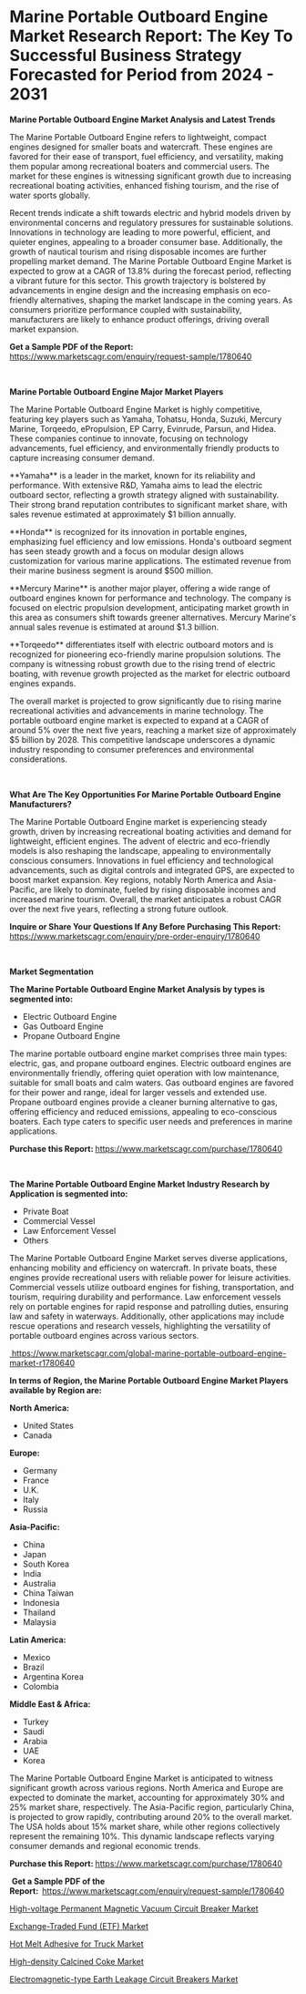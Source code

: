 <p><h1>Marine Portable Outboard Engine Market Research Report: The Key To Successful Business Strategy Forecasted for Period from 2024 - 2031</h1></p><p><strong>Marine Portable Outboard Engine Market Analysis and Latest Trends</strong></p>
<p><p>The Marine Portable Outboard Engine refers to lightweight, compact engines designed for smaller boats and watercraft. These engines are favored for their ease of transport, fuel efficiency, and versatility, making them popular among recreational boaters and commercial users. The market for these engines is witnessing significant growth due to increasing recreational boating activities, enhanced fishing tourism, and the rise of water sports globally.</p><p>Recent trends indicate a shift towards electric and hybrid models driven by environmental concerns and regulatory pressures for sustainable solutions. Innovations in technology are leading to more powerful, efficient, and quieter engines, appealing to a broader consumer base. Additionally, the growth of nautical tourism and rising disposable incomes are further propelling market demand. The Marine Portable Outboard Engine Market is expected to grow at a CAGR of 13.8% during the forecast period, reflecting a vibrant future for this sector. This growth trajectory is bolstered by advancements in engine design and the increasing emphasis on eco-friendly alternatives, shaping the market landscape in the coming years. As consumers prioritize performance coupled with sustainability, manufacturers are likely to enhance product offerings, driving overall market expansion.</p></p>
<p><strong>Get a Sample PDF of the Report:&nbsp;</strong> <a href="https://www.marketscagr.com/enquiry/request-sample/1780640?utm_campaign=1339&utm_medium=2&utm_source=Github&utm_content=ia&utm_term=13102024&utm_id=marine-portable-outboard-engine">https://www.marketscagr.com/enquiry/request-sample/1780640</a></p>
<p>&nbsp;</p>
<p><strong>Marine Portable Outboard Engine Major Market Players</strong></p>
<p><p>The Marine Portable Outboard Engine Market is highly competitive, featuring key players such as Yamaha, Tohatsu, Honda, Suzuki, Mercury Marine, Torqeedo, ePropulsion, EP Carry, Evinrude, Parsun, and Hidea. These companies continue to innovate, focusing on technology advancements, fuel efficiency, and environmentally friendly products to capture increasing consumer demand.</p><p>**Yamaha** is a leader in the market, known for its reliability and performance. With extensive R&D, Yamaha aims to lead the electric outboard sector, reflecting a growth strategy aligned with sustainability. Their strong brand reputation contributes to significant market share, with sales revenue estimated at approximately $1 billion annually.</p><p>**Honda** is recognized for its innovation in portable engines, emphasizing fuel efficiency and low emissions. Honda's outboard segment has seen steady growth and a focus on modular design allows customization for various marine applications. The estimated revenue from their marine business segment is around $500 million.</p><p>**Mercury Marine** is another major player, offering a wide range of outboard engines known for performance and technology. The company is focused on electric propulsion development, anticipating market growth in this area as consumers shift towards greener alternatives. Mercury Marine's annual sales revenue is estimated at around $1.3 billion.</p><p>**Torqeedo** differentiates itself with electric outboard motors and is recognized for pioneering eco-friendly marine propulsion solutions. The company is witnessing robust growth due to the rising trend of electric boating, with revenue growth projected as the market for electric outboard engines expands.</p><p>The overall market is projected to grow significantly due to rising marine recreational activities and advancements in marine technology. The portable outboard engine market is expected to expand at a CAGR of around 5% over the next five years, reaching a market size of approximately $5 billion by 2028. This competitive landscape underscores a dynamic industry responding to consumer preferences and environmental considerations.</p></p>
<p>&nbsp;</p>
<p><strong>What Are The Key Opportunities For Marine Portable Outboard Engine Manufacturers?</strong></p>
<p><p>The Marine Portable Outboard Engine market is experiencing steady growth, driven by increasing recreational boating activities and demand for lightweight, efficient engines. The advent of electric and eco-friendly models is also reshaping the landscape, appealing to environmentally conscious consumers. Innovations in fuel efficiency and technological advancements, such as digital controls and integrated GPS, are expected to boost market expansion. Key regions, notably North America and Asia-Pacific, are likely to dominate, fueled by rising disposable incomes and increased marine tourism. Overall, the market anticipates a robust CAGR over the next five years, reflecting a strong future outlook.</p></p>
<p><strong>Inquire or Share Your Questions If Any Before Purchasing This Report:</strong> <a href="https://www.marketscagr.com/enquiry/pre-order-enquiry/1780640?utm_campaign=1339&utm_medium=2&utm_source=Github&utm_content=ia&utm_term=13102024&utm_id=marine-portable-outboard-engine">https://www.marketscagr.com/enquiry/pre-order-enquiry/1780640</a></p>
<p>&nbsp;</p>
<p><strong>Market Segmentation</strong></p>
<p><strong>The Marine Portable Outboard Engine Market Analysis by types is segmented into:</strong></p>
<p><ul><li>Electric Outboard Engine</li><li>Gas Outboard Engine</li><li>Propane Outboard Engine</li></ul></p>
<p><p>The marine portable outboard engine market comprises three main types: electric, gas, and propane outboard engines. Electric outboard engines are environmentally friendly, offering quiet operation with low maintenance, suitable for small boats and calm waters. Gas outboard engines are favored for their power and range, ideal for larger vessels and extended use. Propane outboard engines provide a cleaner burning alternative to gas, offering efficiency and reduced emissions, appealing to eco-conscious boaters. Each type caters to specific user needs and preferences in marine applications.</p></p>
<p><strong>Purchase this Report:&nbsp;</strong><a href="https://www.marketscagr.com/purchase/1780640?utm_campaign=1339&utm_medium=2&utm_source=Github&utm_content=ia&utm_term=13102024&utm_id=marine-portable-outboard-engine">https://www.marketscagr.com/purchase/1780640</a></p>
<p>&nbsp;</p>
<p><strong>The Marine Portable Outboard Engine Market Industry Research by Application is segmented into:</strong></p>
<p><ul><li>Private Boat</li><li>Commercial Vessel</li><li>Law Enforcement Vessel</li><li>Others</li></ul></p>
<p><p>The Marine Portable Outboard Engine Market serves diverse applications, enhancing mobility and efficiency on watercraft. In private boats, these engines provide recreational users with reliable power for leisure activities. Commercial vessels utilize outboard engines for fishing, transportation, and tourism, requiring durability and performance. Law enforcement vessels rely on portable engines for rapid response and patrolling duties, ensuring law and safety in waterways. Additionally, other applications may include rescue operations and research vessels, highlighting the versatility of portable outboard engines across various sectors.</p></p>
<p><a href="https://www.marketscagr.com/global-marine-portable-outboard-engine-market-r1780640?utm_campaign=1339&utm_medium=2&utm_source=Github&utm_content=ia&utm_term=13102024&utm_id=marine-portable-outboard-engine">&nbsp;https://www.marketscagr.com/global-marine-portable-outboard-engine-market-r1780640</a></p>
<p><strong>In terms of Region, the Marine Portable Outboard Engine Market Players available by Region are:</strong></p>
<p>
    <p> <strong> North America: </strong>
        <ul>
            <li>United States</li>
            <li>Canada</li>
        </ul>
        </p> 
    <p> <strong> Europe: </strong>
        <ul>
            <li>Germany</li>
            <li>France</li>
            <li>U.K.</li>
            <li>Italy</li>
            <li>Russia</li>
        </ul>
        </p> 
    <p> <strong> Asia-Pacific: </strong>
        <ul>
            <li>China</li>
            <li>Japan</li>
            <li>South Korea</li>
            <li>India</li>
            <li>Australia</li>
            <li>China Taiwan</li>
            <li>Indonesia</li>
            <li>Thailand</li>
            <li>Malaysia</li>
        </ul>
        </p> 
    <p> <strong> Latin America: </strong>
        <ul>
            <li>Mexico</li>
            <li>Brazil</li>
            <li>Argentina Korea</li>
            <li>Colombia</li>
        </ul>
        </p> 
    <p> <strong> Middle East & Africa: </strong>
        <ul>
            <li>Turkey</li>
            <li>Saudi</li>
            <li>Arabia</li>
            <li>UAE</li>
            <li>Korea</li>
        </ul>
    </p>
    </p>
<p><p>The Marine Portable Outboard Engine Market is anticipated to witness significant growth across various regions. North America and Europe are expected to dominate the market, accounting for approximately 30% and 25% market share, respectively. The Asia-Pacific region, particularly China, is projected to grow rapidly, contributing around 20% to the overall market. The USA holds about 15% market share, while other regions collectively represent the remaining 10%. This dynamic landscape reflects varying consumer demands and regional economic trends.</p></p>
<p><strong>Purchase this Report: </strong><a href="https://www.marketscagr.com/purchase/1780640?utm_campaign=1339&utm_medium=2&utm_source=Github&utm_content=ia&utm_term=13102024&utm_id=marine-portable-outboard-engine">https://www.marketscagr.com/purchase/1780640</a></p>
<p>&nbsp;<strong>Get a Sample PDF of the Report:&nbsp;&nbsp;</strong><a href="https://www.marketscagr.com/enquiry/request-sample/1780640?utm_campaign=1339&utm_medium=2&utm_source=Github&utm_content=ia&utm_term=13102024&utm_id=marine-portable-outboard-engine">https://www.marketscagr.com/enquiry/request-sample/1780640</a></p>
<p><strong></strong></p>
<p><p><a href="https://www.linkedin.com/pulse/high-voltage-permanent-magnetic-vacuum-circuit-breaker-80oyc?utm_campaign=1339&utm_medium=2&utm_source=Github&utm_content=ia&utm_term=13102024&utm_id=marine-portable-outboard-engine">High-voltage Permanent Magnetic Vacuum Circuit Breaker Market</a></p><p><a href="https://github.com/maybellecr6/Market-Research-Report-List-1/blob/main/exchange-traded-fund-etf-market.md?utm_campaign=1339&utm_medium=2&utm_source=Github&utm_content=ia&utm_term=13102024&utm_id=marine-portable-outboard-engine">Exchange-Traded Fund (ETF) Market</a></p><p><a href="https://github.com/PeterParrish5/Market-Research-Report-List-6/blob/main/hot-melt-adhesive-for-truck-market.md?utm_campaign=1339&utm_medium=2&utm_source=Github&utm_content=ia&utm_term=13102024&utm_id=marine-portable-outboard-engine">Hot Melt Adhesive for Truck Market</a></p><p><a href="https://www.linkedin.com/pulse/global-high-density-calcined-coke-market-size-share-analysis-5z3mc?utm_campaign=1339&utm_medium=2&utm_source=Github&utm_content=ia&utm_term=13102024&utm_id=marine-portable-outboard-engine">High-density Calcined Coke Market</a></p><p><a href="https://www.linkedin.com/pulse/electromagnetic-type-earth-leakage-circuit-breakers-halze?utm_campaign=1339&utm_medium=2&utm_source=Github&utm_content=ia&utm_term=13102024&utm_id=marine-portable-outboard-engine">Electromagnetic-type Earth Leakage Circuit Breakers Market</a></p></p>